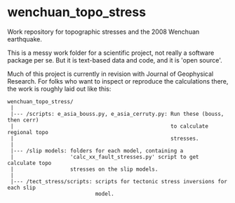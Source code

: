 wenchuan_topo_stress
====================

Work repository for topographic stresses and the 2008 Wenchuan earthquake.

This is a messy work folder for a scientific project, not really a software 
package per se.  But it is text-based data and code, and it is 'open source'.

Much of this project is currently in revision with Journal of Geophysical
Research.  For folks who want to inspect or reproduce the calculations there,
the work is roughly laid out like this:

```
wenchuan_topo_stress/
 |
 |--- /scripts: e_asia_bouss.py, e_asia_cerruty.py: Run these (bouss, then cerr)
 |                                                  to calculate regional topo
 |                                                  stresses.
 |
 |--- /slip models: folders for each model, containing a 
 |                  'calc_xx_fault_stresses.py' script to get calculate topo 
 |                  stresses on the slip models.
 |
 |--- /tect_stress/scripts: scripts for tectonic stress inversions for each slip
                            model.


```

